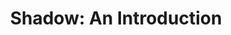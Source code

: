 ---
title: 'Shadow: An Introduction'
order: 2
template: coltrane/group-nav.html
active: ok
publish_date: 2024-11-15 20:20:01
---